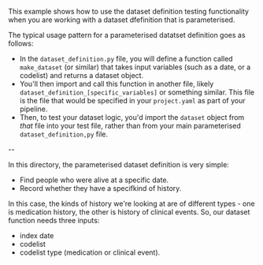 This example shows how to use the dataset definition testing functionality when you are working with a dataset dfefinition that is parameterised.

The typical usage pattern for a parameterised datatset definition goes as follows:

- In the `dataset_definition.py` file, you will define a function called `make_dataset` (or similar) that takes input variables (such as a date, or a codelist) and returns a dataset object.
- You'll then import and call this function in another file, likely `dataset_definition_[specific_variables]` or something similar. This file is the file that would be specified in your `project.yaml` as part of your pipeline.
- Then, to test your dataset logic, you'd import the `dataset` object from _that_ file into your test file, rather than from your main parameterised `dataset_definition,py` file.

--

In this directory, the parameterised dataset definition is very simple:
- Find people who were alive at a specific date.
- Record whether they have a specifkind of history.

In this case, the kinds of history we're looking at are of different types - one is medication history, the other is history of clinical events. So, our dataset function needs three inputs:
- index date
- codelist
- codelist type (medication or clinical event).